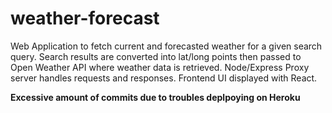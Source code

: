 # weather-forecast

Web Application to fetch current and forecasted weather for a given search query. Search results are converted into lat/long points then passed to Open Weather API where weather data is retrieved. Node/Express Proxy server handles requests and responses. Frontend UI displayed with React.

**Excessive amount of commits due to troubles deplpoying on Heroku**
